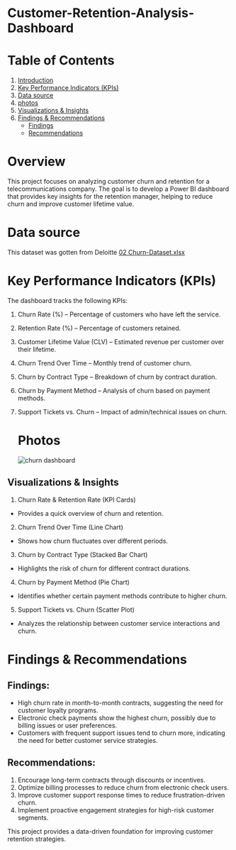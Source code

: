 # Customer-Retention-Analysis-Dashboard

# Table of Contents  

1. [Introduction](#introduction)  
2. [Key Performance Indicators (KPIs)](#key-performance-indicators-kpis)  
3. [Data source](#data-source)  
4. [photos](#photos)  
5. [Visualizations & Insights](#visualizations--insights)  
6. [Findings & Recommendations](#findings--recommendations)  
   - [Findings](#findings)  
   - [Recommendations](#recommendations)  



# Overview
This project focuses on analyzing customer churn and retention for a telecommunications company. The goal is to develop a Power BI dashboard that provides key insights for the retention manager, helping to reduce churn and improve customer lifetime value.
# Data source 
This dataset was gotten from Deloitte
[02 Churn-Dataset.xlsx](https://github.com/user-attachments/files/18931214/02.Churn-Dataset.xlsx)

# Key Performance Indicators (KPIs)
The dashboard tracks the following KPIs:

1. Churn Rate (%) – Percentage of customers who have left the service.
2. Retention Rate (%) – Percentage of customers retained.
3. Customer Lifetime Value (CLV) – Estimated revenue per customer over their lifetime.
4. Churn Trend Over Time – Monthly trend of customer churn.
5. Churn by Contract Type – Breakdown of churn by contract duration.
6. Churn by Payment Method – Analysis of churn based on payment methods.
7. Support Tickets vs. Churn – Impact of admin/technical issues on churn.
   # Photos
   
   ![churn dashboard](https://github.com/user-attachments/assets/45b8b945-9aad-4467-ac45-b299542cb431)


## Visualizations & Insights

 1. Churn Rate & Retention Rate (KPI Cards)
- Provides a quick overview of churn and retention.

2. Churn Trend Over Time (Line Chart)
- Shows how churn fluctuates over different periods.

 3. Churn by Contract Type (Stacked Bar Chart)
- Highlights the risk of churn for different contract durations.

 4. Churn by Payment Method (Pie Chart)
- Identifies whether certain payment methods contribute to higher churn.

 5. Support Tickets vs. Churn (Scatter Plot)
- Analyzes the relationship between customer service interactions and churn.

# Findings & Recommendations
## Findings:
- High churn rate in month-to-month contracts, suggesting the need for customer loyalty programs.
- Electronic check payments show the highest churn, possibly due to billing issues or user preferences.
- Customers with frequent support issues tend to churn more, indicating the need for better customer service strategies.

## Recommendations:
1. Encourage long-term contracts through discounts or incentives.
2. Optimize billing processes to reduce churn from electronic check users.
3. Improve customer support response times to reduce frustration-driven churn.
4. Implement proactive engagement strategies for high-risk customer segments.

  
This project provides a data-driven foundation for improving customer retention strategies. 
